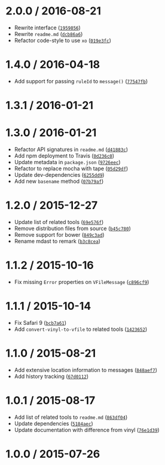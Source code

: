 <!--remark setext-->

<!--lint disable no-multiple-toplevel-headings-->

2.0.0 / 2016-08-21
==================

*   Rewrite interface ([`1959856`](https://github.com/wooorm/vfile/commit/1959856))
*   Rewrite `readme.md` ([`dcb86a6`](https://github.com/wooorm/vfile/commit/dcb86a6))
*   Refactor code-style to use `xo` ([`019e3fc`](https://github.com/wooorm/vfile/commit/019e3fc))

1.4.0 / 2016-04-18
==================

*   Add support for passing `ruleId` to `message()` ([`77547fb`](https://github.com/wooorm/vfile/commit/77547fb))

1.3.1 / 2016-01-21
==================

1.3.0 / 2016-01-21
==================

*   Refactor API signatures in `readme.md` ([`d41883c`](https://github.com/wooorm/vfile/commit/d41883c))
*   Add npm deployment to Travis ([`0d236c0`](https://github.com/wooorm/vfile/commit/0d236c0))
*   Update metadata in `package.json` ([`9726eec`](https://github.com/wooorm/vfile/commit/9726eec))
*   Refactor to replace mocha with tape ([`05d29df`](https://github.com/wooorm/vfile/commit/05d29df))
*   Update dev-dependencies ([`6255dd9`](https://github.com/wooorm/vfile/commit/6255dd9))
*   Add new `basename` method ([`07b79af`](https://github.com/wooorm/vfile/commit/07b79af))

1.2.0 / 2015-12-27
==================

*   Update list of related tools ([`69e576f`](https://github.com/wooorm/vfile/commit/69e576f))
*   Remove distribution files from source ([`b45c780`](https://github.com/wooorm/vfile/commit/b45c780))
*   Remove support for bower ([`849c3ad`](https://github.com/wooorm/vfile/commit/849c3ad))
*   Rename mdast to remark ([`b3c8cea`](https://github.com/wooorm/vfile/commit/b3c8cea))

1.1.2 / 2015-10-16
==================

*   Fix missing `Error` properties on `VFileMessage` ([`c896cf9`](https://github.com/wooorm/vfile/commit/c896cf9))

1.1.1 / 2015-10-14
==================

*   Fix Safari 9 ([`bcb7a61`](https://github.com/wooorm/vfile/commit/bcb7a61))
*   Add `convert-vinyl-to-vfile` to related tools ([`1423652`](https://github.com/wooorm/vfile/commit/1423652))

1.1.0 / 2015-08-21
==================

*   Add extensive location information to messages ([`848aef7`](https://github.com/wooorm/vfile/commit/848aef7))
*   Add history tracking ([`67d0112`](https://github.com/wooorm/vfile/commit/67d0112))

1.0.1 / 2015-08-17
==================

*   Add list of related tools to `readme.md` ([`863df04`](https://github.com/wooorm/vfile/commit/863df04))
*   Update dependencies ([`5184aec`](https://github.com/wooorm/vfile/commit/5184aec))
*   Update documentation with difference from vinyl ([`76e1d39`](https://github.com/wooorm/vfile/commit/76e1d39))

1.0.0 / 2015-07-26
==================
